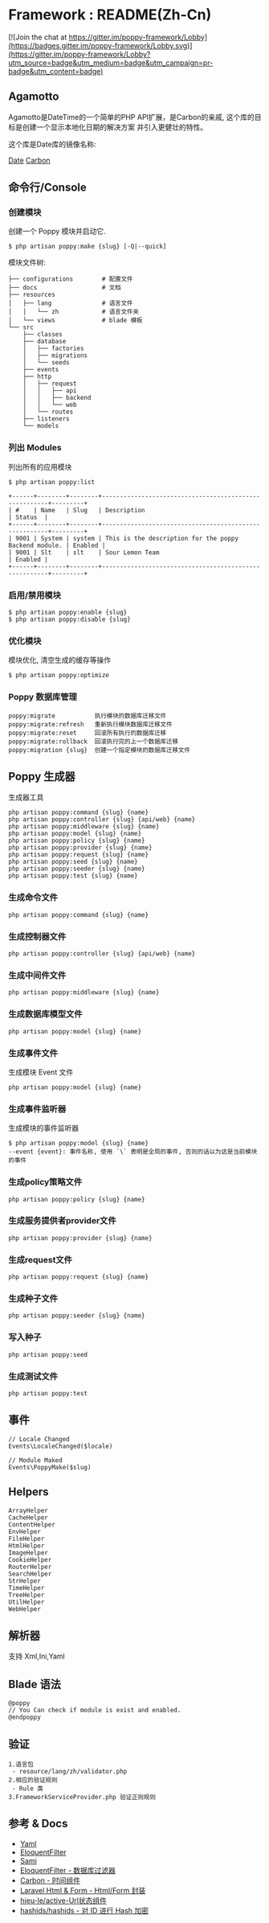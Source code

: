 # Framework : README(Zh-Cn)

[![Join the chat at https://gitter.im/poppy-framework/Lobby](https://badges.gitter.im/poppy-framework/Lobby.svg)](https://gitter.im/poppy-framework/Lobby?utm_source=badge&utm_medium=badge&utm_campaign=pr-badge&utm_content=badge)

## Agamotto

Agamotto是DateTime的一个简单的PHP API扩展，是Carbon的亲戚,
这个库的目标是创建一个显示本地化日期的解决方案 并引入更健壮的特性。

这个库是Date库的镜像名称:

[Date](https://github.com/jenssegers/date)
[Carbon](https://github.com/briannesbitt/carbon)

## 命令行/Console

### 创建模块

创建一个 Poppy 模块并启动它.

```
$ php artisan poppy:make {slug} [-Q|--quick]
```

模块文件树:

```
├── configurations        # 配置文件
├── docs                  # 文档
├── resources
│   ├── lang              # 语言文件
│   │   └── zh            # 语言文件夹
│   └── views             # blade 模板
└── src
    ├── classes
    ├── database
    │   ├── factories
    │   ├── migrations
    │   └── seeds
    ├── events
    ├── http
    │   ├── request
    │   │   ├── api
    │   │   ├── backend
    │   │   └── web
    │   └── routes
    ├── listeners
    └── models
```

### 列出 Modules

列出所有的应用模块

```
$ php artisan poppy:list

+------+--------+--------+-------------------------------------------------------+---------+
| #    | Name   | Slug   | Description                                           | Status  |
+------+--------+--------+-------------------------------------------------------+---------+
| 9001 | System | system | This is the description for the poppy Backend module. | Enabled |
| 9001 | Slt    | slt    | Sour Lemon Team                                       | Enabled |
+------+--------+--------+-------------------------------------------------------+---------+
```

### 启用/禁用模块

```
$ php artisan poppy:enable {slug}
$ php artisan poppy:disable {slug}
```

### 优化模块

模块优化, 清空生成的缓存等操作

```
$ php artisan poppy:optimize
```

### Poppy 数据库管理

```
poppy:migrate           执行模块的数据库迁移文件
poppy:migrate:refresh   重新执行模块数据库迁移文件
poppy:migrate:reset     回滚所有执行的数据库迁移
poppy:migrate:rollback  回滚执行完的上一个数据库迁移
poppy:migration {slug}  创建一个指定模块的数据库迁移文件
```

## Poppy 生成器

生成器工具

```
php artisan poppy:command {slug} {name}
php artisan poppy:controller {slug} {api/web} {name}
php artisan poppy:middleware {slug} {name}
php artisan poppy:model {slug} {name}
php artisan poppy:policy {slug} {name}
php artisan poppy:provider {slug} {name}
php artisan poppy:request {slug} {name}
php artisan poppy:seed {slug} {name}
php artisan poppy:seeder {slug} {name}
php artisan poppy:test {slug} {name}
```

### 生成命令文件

```
php artisan poppy:command {slug} {name}
```

### 生成控制器文件

```
php artisan poppy:controller {slug} {api/web} {name}
```

### 生成中间件文件

```
php artisan poppy:middleware {slug} {name}
```

### 生成数据库模型文件

```
php artisan poppy:model {slug} {name}
```

### 生成事件文件

生成模块 Event 文件
```
php artisan poppy:model {slug} {name}
```

### 生成事件监听器

生成模块的事件监听器
```
$ php artisan poppy:model {slug} {name}
--event {event}: 事件名称, 使用 `\` 表明是全局的事件, 否则的话以为这是当前模块的事件
```


### 生成policy策略文件

```
php artisan poppy:policy {slug} {name}
```

### 生成服务提供者provider文件

```
php artisan poppy:provider {slug} {name}
```

### 生成request文件

```
php artisan poppy:request {slug} {name}
```

### 生成种子文件

```
php artisan poppy:seeder {slug} {name}
```

### 写入种子

```
php artisan poppy:seed
```

### 生成测试文件

```
php artisan poppy:test
```

## 事件

```
// Locale Changed
Events\LocaleChanged($locale)

// Module Maked
Events\PoppyMake($slug)
```

## Helpers

```
ArrayHelper
CacheHelper
ContentHelper
EnvHelper
FileHelper
HtmlHelper
ImageHelper
CookieHelper
RouterHelper
SearchHelper
StrHelper
TimeHelper
TreeHelper
UtilHelper
WebHelper
```

## 解析器

支持 Xml,Ini,Yaml

## Blade 语法

```
@poppy
// You Can check if module is exist and enabled.
@endpoppy
```

## 验证

```
1.语言包
 - resource/lang/zh/validator.php
2.相应的验证规则
 - Rule 类
3.FrameworkServiceProvider.php 验证正则规则
```

## 参考 & Docs

-   [Yaml](http://nodeca.github.io/js-yaml/)
-   [EloquentFilter](https://github.com/Tucker-Eric/EloquentFilter)
-   [Sami](https://github.com/FriendsOfPHP/Sami)
-   [EloquentFilter - 数据库过滤器](https://github.com/Tucker-Eric/EloquentFilter/wiki)
-   [Carbon - 时间组件](https://segmentfault.com/a/1190000014239090)
-   [Laravel Html & Form - Html/Form 封装](https://segmentfault.com/a/1190000011580448)
-   [hieu-le/active-Url状态组件](https://laravel-china.org/topics/2858/extended-recommendation-hieu-leactive-according-to-the-url-generated-corresponding-navigation-active-state)
-   [hashids/hashids - 对 ID 进行 Hash 加密](https://github.com/vinkla/laravel-hashids)
